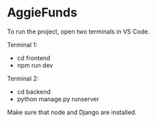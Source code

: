 # AggieFunds

To run the project, open two terminals in VS Code.

Terminal 1:
- cd frontend
- npm run dev
  
Terminal 2:
- cd backend
- python manage.py runserver

Make sure that node and Django are installed.
